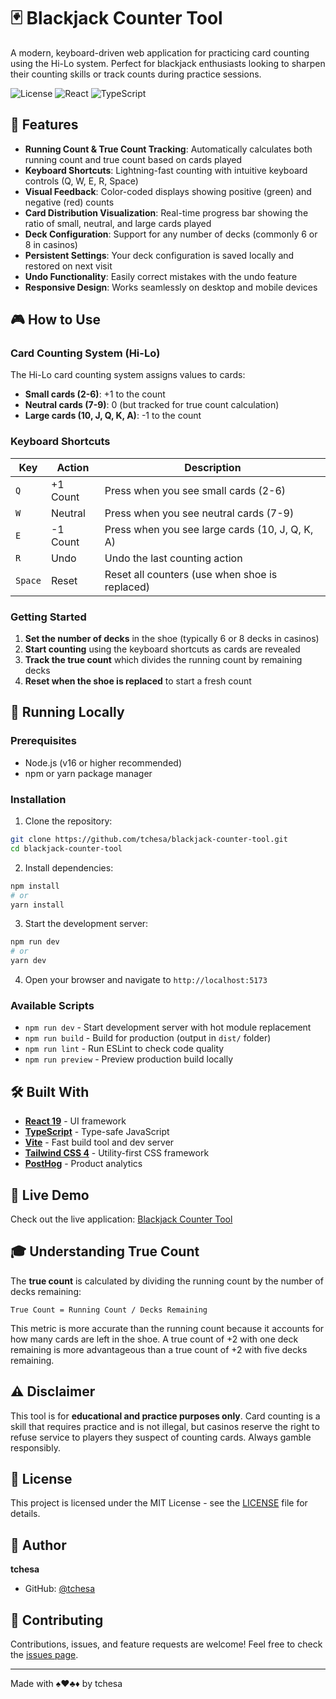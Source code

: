 # 🃏 Blackjack Counter Tool

A modern, keyboard-driven web application for practicing card counting using the Hi-Lo system. Perfect for blackjack enthusiasts looking to sharpen their counting skills or track counts during practice sessions.

![License](https://img.shields.io/badge/license-MIT-blue.svg)
![React](https://img.shields.io/badge/React-19.1.1-61dafb.svg)
![TypeScript](https://img.shields.io/badge/TypeScript-5.9.3-3178c6.svg)

## 🎯 Features

- **Running Count & True Count Tracking**: Automatically calculates both running count and true count based on cards played
- **Keyboard Shortcuts**: Lightning-fast counting with intuitive keyboard controls (Q, W, E, R, Space)
- **Visual Feedback**: Color-coded displays showing positive (green) and negative (red) counts
- **Card Distribution Visualization**: Real-time progress bar showing the ratio of small, neutral, and large cards played
- **Deck Configuration**: Support for any number of decks (commonly 6 or 8 in casinos)
- **Persistent Settings**: Your deck configuration is saved locally and restored on next visit
- **Undo Functionality**: Easily correct mistakes with the undo feature
- **Responsive Design**: Works seamlessly on desktop and mobile devices

## 🎮 How to Use

### Card Counting System (Hi-Lo)

The Hi-Lo card counting system assigns values to cards:

- **Small cards (2-6)**: +1 to the count
- **Neutral cards (7-9)**: 0 (but tracked for true count calculation)
- **Large cards (10, J, Q, K, A)**: -1 to the count

### Keyboard Shortcuts

| Key     | Action   | Description                                     |
| ------- | -------- | ----------------------------------------------- |
| `Q`     | +1 Count | Press when you see small cards (2-6)            |
| `W`     | Neutral  | Press when you see neutral cards (7-9)          |
| `E`     | -1 Count | Press when you see large cards (10, J, Q, K, A) |
| `R`     | Undo     | Undo the last counting action                   |
| `Space` | Reset    | Reset all counters (use when shoe is replaced)  |

### Getting Started

1. **Set the number of decks** in the shoe (typically 6 or 8 decks in casinos)
2. **Start counting** using the keyboard shortcuts as cards are revealed
3. **Track the true count** which divides the running count by remaining decks
4. **Reset when the shoe is replaced** to start a fresh count

## 🚀 Running Locally

### Prerequisites

- Node.js (v16 or higher recommended)
- npm or yarn package manager

### Installation

1. Clone the repository:

```bash
git clone https://github.com/tchesa/blackjack-counter-tool.git
cd blackjack-counter-tool
```

2. Install dependencies:

```bash
npm install
# or
yarn install
```

3. Start the development server:

```bash
npm run dev
# or
yarn dev
```

4. Open your browser and navigate to `http://localhost:5173`

### Available Scripts

- `npm run dev` - Start development server with hot module replacement
- `npm run build` - Build for production (output in `dist/` folder)
- `npm run lint` - Run ESLint to check code quality
- `npm run preview` - Preview production build locally

## 🛠️ Built With

- **[React 19](https://react.dev/)** - UI framework
- **[TypeScript](https://www.typescriptlang.org/)** - Type-safe JavaScript
- **[Vite](https://vite.dev/)** - Fast build tool and dev server
- **[Tailwind CSS 4](https://tailwindcss.com/)** - Utility-first CSS framework
- **[PostHog](https://posthog.com/)** - Product analytics

## 📱 Live Demo

Check out the live application: [Blackjack Counter Tool](https://tchesa.github.io/blackjack-counter-tool/)

## 🎓 Understanding True Count

The **true count** is calculated by dividing the running count by the number of decks remaining:

```
True Count = Running Count / Decks Remaining
```

This metric is more accurate than the running count because it accounts for how many cards are left in the shoe. A true count of +2 with one deck remaining is more advantageous than a true count of +2 with five decks remaining.

## ⚠️ Disclaimer

This tool is for **educational and practice purposes only**. Card counting is a skill that requires practice and is not illegal, but casinos reserve the right to refuse service to players they suspect of counting cards. Always gamble responsibly.

## 📄 License

This project is licensed under the MIT License - see the [LICENSE](LICENSE) file for details.

## 👤 Author

**tchesa**

- GitHub: [@tchesa](https://github.com/tchesa)

## 🤝 Contributing

Contributions, issues, and feature requests are welcome! Feel free to check the [issues page](https://github.com/tchesa/blackjack-counter-tool/issues).

---

Made with ♠️♥️♣️♦️ by tchesa
